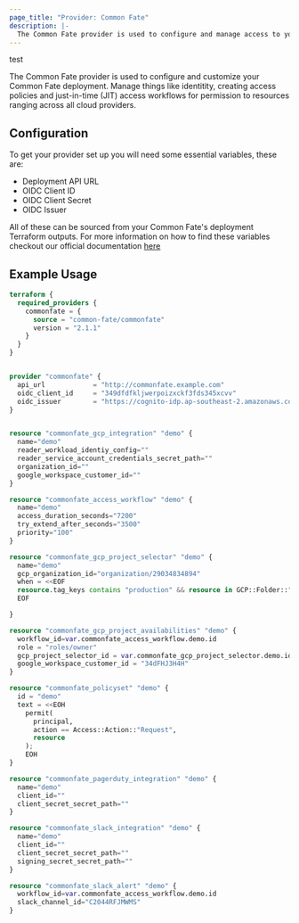 ```yaml
---
page_title: "Provider: Common Fate"
description: |-
  The Common Fate provider is used to configure and manage access to your cloud.
---
```


test

The Common Fate provider is used to configure and customize your Common Fate deployment.
Manage things like identitity, creating access policies and just-in-time (JIT) access workflows for permission to resources ranging across all cloud providers.

## Configuration

To get your provider set up you will need some essential variables, these are:

- Deployment API URL
- OIDC Client ID
- OIDC Client Secret
- OIDC Issuer

All of these can be sourced from your Common Fate's deployment Terraform outputs.
For more information on how to find these variables checkout our official documentation [here](https://enterprise.docs.commonfate.io/deploy)

## Example Usage

```terraform
terraform {
  required_providers {
    commonfate = {
      source = "common-fate/commonfate"
      version = "2.1.1"
    }
  }
}


provider "commonfate" {
  api_url            = "http://commonfate.example.com"
  oidc_client_id     = "349dfdfkljwerpoizxckf3fds345xcvv"
  oidc_issuer        = "https://cognito-idp.ap-southeast-2.amazonaws.com/ap-southeast-2_jieDxjtS"
}


resource "commonfate_gcp_integration" "demo" {
  name="demo"
  reader_workload_identiy_config=""
  reader_service_account_credentials_secret_path=""
  organization_id=""
  google_workspace_customer_id=""
}

resource "commonfate_access_workflow" "demo" {
  name="demo"
  access_duration_seconds="7200"
  try_extend_after_seconds="3500"
  priority="100"
}

resource "commonfate_gcp_project_selector" "demo" {
  name="demo"
  gcp_organization_id="organization/29034834894"
  when = <<EOF
  resource.tag_keys contains "production" && resource in GCP::Folder::"folders/342982723"
  EOF

}

resource "commonfate_gcp_project_availabilities" "demo" {
  workflow_id=var.commonfate_access_workflow.demo.id
  role = "roles/owner"
  gcp_project_selector_id = var.commonfate_gcp_project_selector.demo.id
  google_workspace_customer_id = "34dFHJ3H4H"
}

resource "commonfate_policyset" "demo" {
  id = "demo"
  text = <<EOH
    permit(
      principal,
      action == Access::Action::"Request",
      resource
    );
    EOH
}

resource "commonfate_pagerduty_integration" "demo" {
  name="demo"
  client_id=""
  client_secret_secret_path=""
}

resource "commonfate_slack_integration" "demo" {
  name="demo"
  client_id=""
  client_secret_secret_path=""
  signing_secret_secret_path=""
}

resource "commonfate_slack_alert" "demo" {
  workflow_id=var.commonfate_access_workflow.demo.id
  slack_channel_id="C2044RFJMWMS"
}
```

